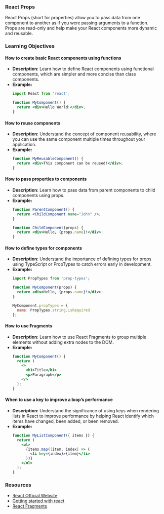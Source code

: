 ### React Props

React Props (short for properties) allow you to pass data from one component to another as if you were passing arguments to a function. Props are read-only and help make your React components more dynamic and reusable.

### Learning Objectives

#### How to create basic React components using functions
- **Description:** Learn how to define React components using functional components, which are simpler and more concise than class components.
- **Example:** 
  ```jsx
  import React from 'react';

  function MyComponent() {
    return <div>Hello World!</div>;
  }
  ```

#### How to reuse components
- **Description:** Understand the concept of component reusability, where you can use the same component multiple times throughout your application.
- **Example:** 
  ```jsx
  function MyReusableComponent() {
    return <div>This component can be reused!</div>;
  }
  ```

#### How to pass properties to components
- **Description:** Learn how to pass data from parent components to child components using props.
- **Example:** 
  ```jsx
  function ParentComponent() {
    return <ChildComponent name="John" />;
  }

  function ChildComponent(props) {
    return <div>Hello, {props.name}!</div>;
  }
  ```

#### How to define types for components
- **Description:** Understand the importance of defining types for props using TypeScript or PropTypes to catch errors early in development.
- **Example:** 
  ```jsx
  import PropTypes from 'prop-types';

  function MyComponent(props) {
    return <div>Hello, {props.name}!</div>;
  }

  MyComponent.propTypes = {
    name: PropTypes.string.isRequired
  };
  ```

#### How to use Fragments
- **Description:** Learn how to use React Fragments to group multiple elements without adding extra nodes to the DOM.
- **Example:** 
  ```jsx
  function MyComponent() {
    return (
      <>
        <h1>Title</h1>
        <p>Paragraph</p>
      </>
    );
  }
  ```

#### When to use a key to improve a loop’s performance
- **Description:** Understand the significance of using keys when rendering lists in React to improve performance by helping React identify which items have changed, been added, or been removed.
- **Example:** 
  ```jsx
  function MyListComponent({ items }) {
    return (
      <ul>
        {items.map((item, index) => (
          <li key={index}>{item}</li>
        ))}
      </ul>
    );
  }
  ```
### Resources
- [React Official Website](https://react.dev/)
- [Getting started with react](https://www.taniarascia.com/getting-started-with-react/)
- [React Fragments](https://react.dev/reference/react/Fragment)